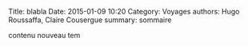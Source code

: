 Title: blabla
Date: 2015-01-09 10:20
Category: Voyages
authors: Hugo Roussaffa, Claire Cousergue
summary: sommaire

contenu nouveau tem
